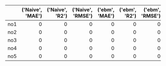 |     |   ('Naive', 'MAE') |   ('Naive', 'R2') |   ('Naive', 'RMSE') |   ('ebm', 'MAE') |   ('ebm', 'R2') |   ('ebm', 'RMSE') |   ('stacked', 'MAE') |   ('stacked', 'R2') |   ('stacked', 'RMSE') |   ('xgboost', 'MAE') |   ('xgboost', 'R2') |   ('xgboost', 'RMSE') |
|:----|-------------------:|------------------:|--------------------:|-----------------:|----------------:|------------------:|---------------------:|--------------------:|----------------------:|---------------------:|--------------------:|----------------------:|
| no1 |                  0 |                 0 |                   0 |                0 |               0 |                 0 |                    0 |                   0 |                     0 |                    0 |                   0 |                     0 |
| no2 |                  0 |                 0 |                   0 |                0 |               0 |                 0 |                    0 |                   0 |                     0 |                    0 |                   0 |                     0 |
| no3 |                  0 |                 0 |                   0 |                0 |               0 |                 0 |                    0 |                   0 |                     0 |                    0 |                   0 |                     0 |
| no4 |                  0 |                 0 |                   0 |                0 |               0 |                 0 |                    0 |                   0 |                     0 |                    0 |                   0 |                     0 |
| no5 |                  0 |                 0 |                   0 |                0 |               0 |                 0 |                    0 |                   0 |                     0 |                    0 |                   0 |                     0 |